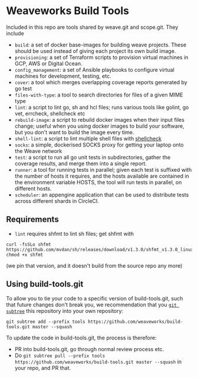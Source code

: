 # Weaveworks Build Tools

Included in this repo are tools shared by weave.git and scope.git.  They include

- ```build```: a set of docker base-images for building weave
  projects. These should be used instead of giving each project its
  own build image.
- ```provisioning```: a set of Terraform scripts to provision virtual machines in GCP, AWS or Digital Ocean.
- ```config_management```: a set of Ansible playbooks to configure virtual machines for development, testing, etc.
- ```cover```: a tool which merges overlapping coverage reports generated by go
  test
- ```files-with-type```: a tool to search directories for files of a given
  MIME type
- ```lint```: a script to lint go, sh and hcl files; runs various tools like
  golint, go vet, errcheck, shellcheck etc
- ```rebuild-image```: a script to rebuild docker images when their input files
  change; useful when you using docker images to build your software, but you
  don't want to build the image every time.
- ```shell-lint```: a script to lint multiple shell files with 
  [shellcheck](http://www.shellcheck.net/)
- ```socks```: a simple, dockerised SOCKS proxy for getting your laptop onto
  the Weave network
- ```test```: a script to run all go unit tests in subdirectories, gather the
  coverage results, and merge them into a single report.
- ```runner```: a tool for running tests in parallel; given each test is
  suffixed with the number of hosts it requires, and the hosts available are
  contained in the environment variable HOSTS, the tool will run tests in
  parallel, on different hosts.
- ```scheduler```: an appengine application that can be used to distribute
  tests across different shards in CircleCI.

## Requirements

- ```lint``` requires shfmt to lint sh files; get shfmt with
```
curl -fsSLo shfmt https://github.com/mvdan/sh/releases/download/v1.3.0/shfmt_v1.3.0_linux_amd64
chmod +x shfmt
```
  (we pin that version, and it doesn't build from the source repo any more)

## Using build-tools.git

To allow you to tie your code to a specific version of build-tools.git, such
that future changes don't break you, we recommendation that you [`git subtree`]()
this repository into your own repository:

[`git subtree`]: http://blogs.atlassian.com/2013/05/alternatives-to-git-submodule-git-subtree/

```
git subtree add --prefix tools https://github.com/weaveworks/build-tools.git master --squash
````

To update the code in build-tools.git, the process is therefore:
- PR into build-tools.git, go through normal review process etc.
- Do `git subtree pull --prefix tools https://github.com/weaveworks/build-tools.git master --squash`
  in your repo, and PR that.

